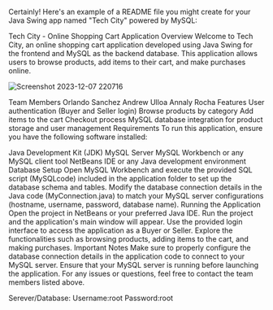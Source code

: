 
Certainly! Here's an example of a README file you might create for your Java Swing app named "Tech City" powered by MySQL:

Tech City - Online Shopping Cart Application
Overview
Welcome to Tech City, an online shopping cart application developed using Java Swing for the frontend and MySQL as the backend database. This application allows users to browse products, add items to their cart, and make purchases online.

![Screenshot 2023-12-07 220716](https://github.com/OrlandoSanchez11/Group32-ShoppingCart-Project/assets/144269090/25c996e4-e4d9-4def-bf4e-84ef7f307038)

Team Members
Orlando Sanchez
Andrew Ulloa
Annaly Rocha
Features
User authentication (Buyer and Seller login)
Browse products by category
Add items to the cart
Checkout process
MySQL database integration for product storage and user management
Requirements
To run this application, ensure you have the following software installed:

Java Development Kit (JDK)
MySQL Server
MySQL Workbench or any MySQL client tool
NetBeans IDE or any Java development environment
Database Setup
Open MySQL Workbench and execute the provided SQL script (MySQLcode) included in the application folder to set up the database schema and tables.
Modify the database connection details in the Java code (MyConnection.java) to match your MySQL server configurations (hostname, username, password, database name).
Running the Application
Open the project in NetBeans or your preferred Java IDE.
Run the project and the application's main window will appear.
Use the provided login interface to access the application as a Buyer or Seller.
Explore the functionalities such as browsing products, adding items to the cart, and making purchases.
Important Notes
Make sure to properly configure the database connection details in the application code to connect to your MySQL server.
Ensure that your MySQL server is running before launching the application.
For any issues or questions, feel free to contact the team members listed above.

Serever/Database:
Username:root
Password:root
